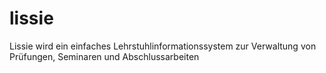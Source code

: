 # lissie
Lissie wird ein einfaches Lehrstuhlinformationssystem zur Verwaltung von Prüfungen, Seminaren und Abschlussarbeiten

